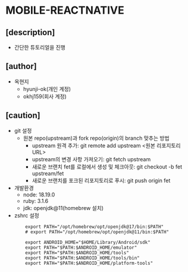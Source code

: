 # MOBILE-REACTNATIVE

## [description]
- 간단한 튜토리얼을 진행

## [author]
- 옥현지
    - hyunji-ok(개인 계정)
    - okhj159(회사 계정)

## [caution]
- git 설정
    - 원본 repo(upstream)과 fork repo(origin)의 branch 맞추는 방법 
        - upstream 원격 추가: git remote add upstream <원본 리포지토리 URL>
        - upstream의 변경 사항 가져오기: git fetch upstream
        - 새로운 브랜치 fet를 로컬에서 생성 및 체크아웃: git checkout -b fet upstream/fet
        - 새로운 브랜치를 포크된 리포지토리로 푸시: git push origin fet
- 개발환경
    - node: 18.19.0
    - ruby: 3.1.6
    - jdk: openjdk@11(homebrew 설치)
- zshrc 설정
    ```
        export PATH="/opt/homebrew/opt/openjdk@17/bin:$PATH"
        # export PATH="/opt/homebrew/opt/openjdk@11/bin:$PATH"

        export ANDROID_HOME="$HOME/Library/Android/sdk"
        export PATH="$PATH:$ANDROID_HOME/emulator"
        export PATH="$PATH:$ANDROID_HOME/tools"
        export PATH="$PATH:$ANDROID_HOME/tools/bin"
        export PATH="$PATH:$ANDROID_HOME/platform-tools"
    ```